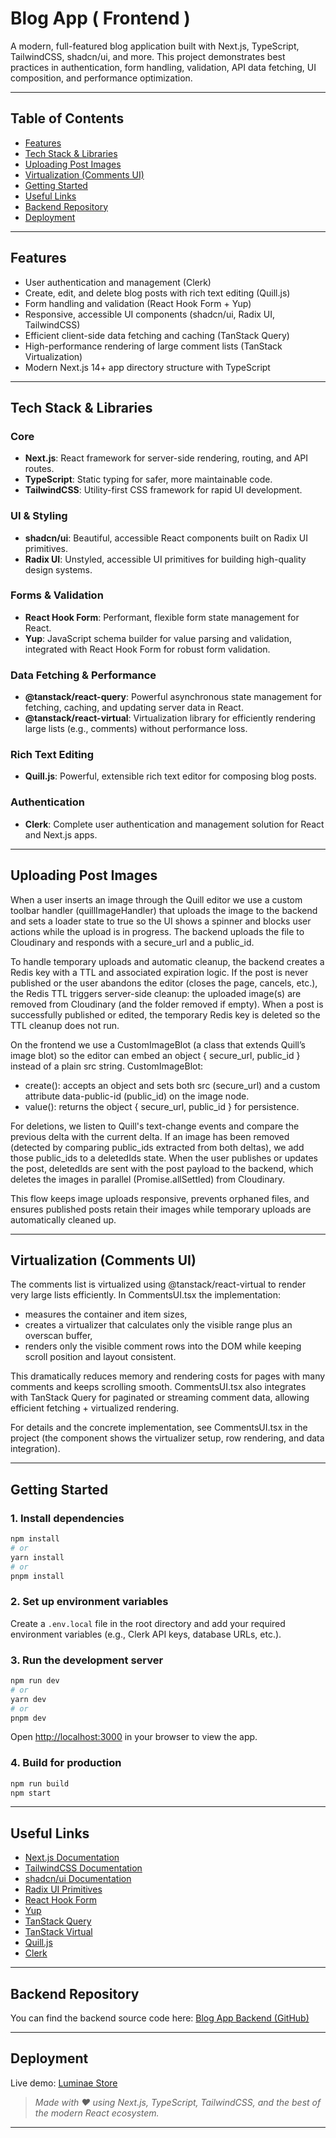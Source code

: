 # Blog App ( Frontend )

A modern, full-featured blog application built with Next.js, TypeScript, TailwindCSS, shadcn/ui, and more. This project demonstrates best practices in authentication, form handling, validation, API data fetching, UI composition, and performance optimization.

---

## Table of Contents

- [Features](#features)
- [Tech Stack & Libraries](#tech-stack--libraries)
- [Uploading Post Images](#uploading-post-images)
- [Virtualization (Comments UI)](#virtualization-comments-ui)
- [Getting Started](#getting-started)
- [Useful Links](#useful-links)
- [Backend Repository](#backend-repository)
- [Deployment](#deployment)

---

## Features

- User authentication and management (Clerk)
- Create, edit, and delete blog posts with rich text editing (Quill.js)
- Form handling and validation (React Hook Form + Yup)
- Responsive, accessible UI components (shadcn/ui, Radix UI, TailwindCSS)
- Efficient client-side data fetching and caching (TanStack Query)
- High-performance rendering of large comment lists (TanStack Virtualization)
- Modern Next.js 14+ app directory structure with TypeScript

---

## Tech Stack & Libraries

### Core

- **Next.js**: React framework for server-side rendering, routing, and API routes.
- **TypeScript**: Static typing for safer, more maintainable code.
- **TailwindCSS**: Utility-first CSS framework for rapid UI development.

### UI & Styling

- **shadcn/ui**: Beautiful, accessible React components built on Radix UI primitives.
- **Radix UI**: Unstyled, accessible UI primitives for building high-quality design systems.

### Forms & Validation

- **React Hook Form**: Performant, flexible form state management for React.
- **Yup**: JavaScript schema builder for value parsing and validation, integrated with React Hook Form for robust form validation.

### Data Fetching & Performance

- **@tanstack/react-query**: Powerful asynchronous state management for fetching, caching, and updating server data in React.
- **@tanstack/react-virtual**: Virtualization library for efficiently rendering large lists (e.g., comments) without performance loss.

### Rich Text Editing

- **Quill.js**: Powerful, extensible rich text editor for composing blog posts.

### Authentication

- **Clerk**: Complete user authentication and management solution for React and Next.js apps.

---

## Uploading Post Images

When a user inserts an image through the Quill editor we use a custom toolbar handler (quillImageHandler) that uploads the image to the backend and sets a loader state to true so the UI shows a spinner and blocks user actions while the upload is in progress. The backend uploads the file to Cloudinary and responds with a secure_url and a public_id.

To handle temporary uploads and automatic cleanup, the backend creates a Redis key with a TTL and associated expiration logic. If the post is never published or the user abandons the editor (closes the page, cancels, etc.), the Redis TTL triggers server-side cleanup: the uploaded image(s) are removed from Cloudinary (and the folder removed if empty). When a post is successfully published or edited, the temporary Redis key is deleted so the TTL cleanup does not run.

On the frontend we use a CustomImageBlot (a class that extends Quill’s image blot) so the editor can embed an object { secure_url, public_id } instead of a plain src string. CustomImageBlot:

- create(): accepts an object and sets both src (secure_url) and a custom attribute data-public-id (public_id) on the image node.
- value(): returns the object { secure_url, public_id } for persistence.

For deletions, we listen to Quill's text-change events and compare the previous delta with the current delta. If an image has been removed (detected by comparing public_ids extracted from both deltas), we add those public_ids to a deletedIds state. When the user publishes or updates the post, deletedIds are sent with the post payload to the backend, which deletes the images in parallel (Promise.allSettled) from Cloudinary.

This flow keeps image uploads responsive, prevents orphaned files, and ensures published posts retain their images while temporary uploads are automatically cleaned up.

---

## Virtualization (Comments UI)

The comments list is virtualized using @tanstack/react-virtual to render very large lists efficiently. In CommentsUI.tsx the implementation:

- measures the container and item sizes,
- creates a virtualizer that calculates only the visible range plus an overscan buffer,
- renders only the visible comment rows into the DOM while keeping scroll position and layout consistent.

This dramatically reduces memory and rendering costs for pages with many comments and keeps scrolling smooth. CommentsUI.tsx also integrates with TanStack Query for paginated or streaming comment data, allowing efficient fetching + virtualized rendering.

For details and the concrete implementation, see CommentsUI.tsx in the project (the component shows the virtualizer setup, row rendering, and data integration).

---

## Getting Started

### 1. Install dependencies

```bash
npm install
# or
yarn install
# or
pnpm install
```

### 2. Set up environment variables

Create a `.env.local` file in the root directory and add your required environment variables (e.g., Clerk API keys, database URLs, etc.).

### 3. Run the development server

```bash
npm run dev
# or
yarn dev
# or
pnpm dev
```

Open [http://localhost:3000](http://localhost:3000) in your browser to view the app.

### 4. Build for production

```bash
npm run build
npm start
```

---

## Useful Links

- [Next.js Documentation](https://nextjs.org/docs)
- [TailwindCSS Documentation](https://tailwindcss.com/docs)
- [shadcn/ui Documentation](https://ui.shadcn.com/docs)
- [Radix UI Primitives](https://www.radix-ui.com/primitives/docs/overview/introduction)
- [React Hook Form](https://react-hook-form.com/)
- [Yup](https://github.com/jquense/yup)
- [TanStack Query](https://tanstack.com/query/latest)
- [TanStack Virtual](https://tanstack.com/virtual/latest)
- [Quill.js](https://quilljs.com/)
- [Clerk](https://clerk.com/docs)

---

## Backend Repository

You can find the backend source code here: [Blog App Backend (GitHub)](https://github.com/mustafaahmed-f?tab=repositories)

---

## Deployment

Live demo: [Luminae Store](https://ecommerce-nextjs-by-mustafa.vercel.app/)

> _Made with ❤️ using Next.js, TypeScript, TailwindCSS, and the best of the modern React ecosystem._

---
